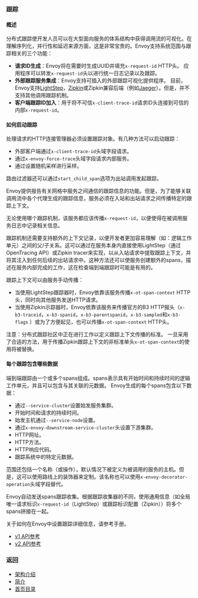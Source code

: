 ### 跟踪

#### 概述

分布式跟踪使开发人员可以在大型面向服务的体系结构中获得调用流的可视化。在理解序列化，并行性和延迟来源方面，这是非常宝贵的。Envoy支持系统范围与跟踪相关的三个功能：

- **请求ID生成**：Envoy将在需要时生成UUID并填充`x-request-id` HTTP头。 应用程序可以转发`x-request-id`头以进行统一日志记录以及跟踪。
- **外部跟踪服务集成**：Envoy支持可插入的外部跟踪可视化提供程序。 目前，Envoy支持[LightStep](http://lightstep.com/)，[Zipkin](http://zipkin.io/)或Zipkin兼容后端（例如[Jaeger](https://github.com/jaegertracing/)）。但是，并不支持其他调用跟踪机制。
- **客户端跟踪ID加入**：用于将不可信`x-client-trace-id`请求ID头连接到可信的内部`x-request-id`。

#### 如何启动跟踪
处理请求的HTTP连接管理器必须设置跟踪对象。有几种方法可以启动跟踪：

- 外部客户端通过`x-client-trace-id`头域字段请求。
- 通过`x-envoy-force-trace`头域字段请求内部服务。
- 通过设置随机采样进行采样。

路由过滤器还可以通过`start_child_span`选项为出站调用发起跟踪。

Envoy提供报告有关网格中服务之间通信的跟踪信息的功能。但是，为了能够关联调用流中各个代理生成的跟踪信息，服务必须在入站和出站请求之间传播特定的跟踪上下文。

无论使用哪个跟踪机制，该服务都应该传播`x-request-id`，以便使得在被调用服务日志中记录相关信息。

跟踪机制还需要支持额外的上下文记录，以便开发者更加容易理解（如：逻辑工作单元）之间的父/子关系。这可以通过在服务本身内直接使用LightStep（通过OpenTracing API）或Zipkin tracer来实现，以从入站请求中提取跟踪上下文，并将其注入到任何后续的出站请求中。这种方法还可以使服务创建额外的spans，描述在服务内部完成的工作，这在检查端到端跟踪时可能是有用的。

跟踪上下文可以由服务手动传播：

- 当使用LightStep跟踪器时，Envoy依靠该服务传播`x-ot-span-context` HTTP头，同时向其他服务发送HTTP请求。
- 当使用Zipkin示踪器时，Envoy依靠该服务来传播官方的B3 HTTP报头（`x-b3-traceid`，`x-b3-spanid`，`x-b3-parentspanid`，`x-b3-sampled`和`x-b3-flags` ）或为了方便起见，也可以传播`x-ot-span-context` HTTP头。

注意：分布式跟踪社区中正在进行工作以定义跟踪上下文传播的标准。 一旦采用了合适的方法，用于传播Zipkin跟踪上下文的非标准单头`x-ot-span-context`的使用将被替换。



#### 每个跟踪包含哪些数据
端到端跟踪由一个或多个spans组成。spans表示具有开始时间和持续时间的逻辑工作单元，并且可以包含与其关联的元数据。 Envoy生成的每个spans包含以下数据：

- 通过`--service-cluster`设置始发服务集群。
- 开始时间和请求的持续时间。
- 始发主机通过`--service-node`设置。
- 通过`x-envoy-downstream-service-cluster`头设置下游集群。
- HTTP网址。
- HTTP方法。
- HTTP响应代码。
- 跟踪系统中的特定元数据。

范围还包括一个名称（或操作），默认情况下被定义为被调用的服务的主机。但是，这可以使用路线上的装饰器来定制。该名称也可以使用`x-envoy-decorator-operation`头域字段替代。

Envoy自动发送spans跟踪收集。根据跟踪收集器的不同，使用通用信息（如全局唯一请求标识`x-request-id`（LightStep）或跟踪标识配置（Zipkin））将多个spans拼接在一起。

关于如何在Envoy中设置跟踪详细信息，请参考手册。
- [v1 API参考](../../v1APIreference/Tracing.md)
- [v2 API参考](../../v2APIreference/Bootstrap.md)

### 返回
- [架构介绍](../Architectureoverview.md)
- [简介](../../Introduction.md)
- [首页目录](../../README.md)
